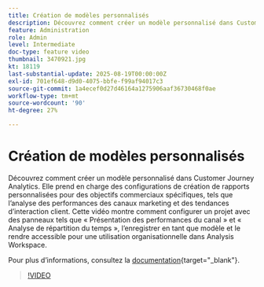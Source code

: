 ```yaml
---
title: Création de modèles personnalisés
description: Découvrez comment créer un modèle personnalisé dans Customer Journey Analytics.
feature: Administration
role: Admin
level: Intermediate
doc-type: feature video
thumbnail: 3470921.jpg
kt: 18119
last-substantial-update: 2025-08-19T00:00:00Z
exl-id: 701ef648-d9d0-4075-bbfe-f99af94017c3
source-git-commit: 1a4ecef0d27d46164a1275906aaf36730468f0ae
workflow-type: tm+mt
source-wordcount: '90'
ht-degree: 27%

---
```


# Création de modèles personnalisés

Découvrez comment créer un modèle personnalisé dans Customer Journey Analytics. Elle prend en charge des configurations de création de rapports personnalisées pour des objectifs commerciaux spécifiques, tels que l’analyse des performances des canaux marketing et des tendances d’interaction client. Cette vidéo montre comment configurer un projet avec des panneaux tels que « Présentation des performances du canal » et « Analyse de répartition du temps », l’enregistrer en tant que modèle et le rendre accessible pour une utilisation organisationnelle dans Analysis Workspace.

Pour plus dʼinformations, consultez la [documentation](https://experienceleague.adobe.com/fr/docs/analytics-platform/using/cja-workspace/templates/create-templates){target="_blank"}.

>[!VIDEO](https://video.tv.adobe.com/v/3470921/?learn=on)
